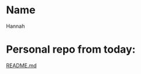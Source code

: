 # Name
Hannah

# Personal repo from today: 
<a>[README.md](https://github.com/Hanuneh22/my-first-repo)</a>
